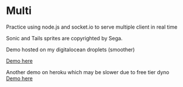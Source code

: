 # Multi
Practice using node.js and socket.io to serve multiple client in real time

Sonic and Tails sprites are copyrighted by Sega.  

Demo hosted on my digitalocean droplets (smoother)  

[Demo here](http://sonic.vulpes.pw)

Another demo on heroku which may be slower due to free tier dyno  
[Demo here](http://multisonic.herokuapp.com)